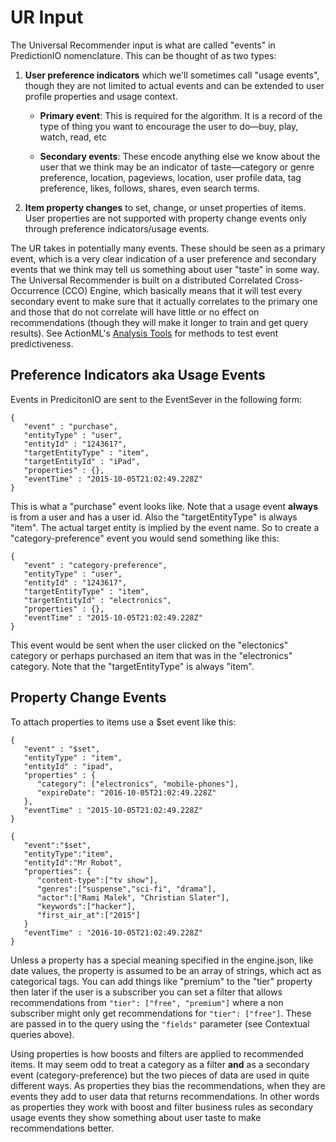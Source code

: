 # UR Input

The Universal Recommender input is what are called "events" in PredictionIO nomenclature. This can be thought of as two types:

 1. **User preference indicators** which we'll sometimes call "usage events", though they are not limited to actual events and can be extended to user profile properties and usage context. 
    
    - **Primary event**: This is required for the algorithm. It is a record of the type of thing you want to encourage the user to do&mdash;buy, play, watch, read, etc
    
    - **Secondary events**: These encode anything else we know about the user that we think may be an indicator of taste&mdash;category or genre preference, location, pageviews, location, user profile data, tag preference, likes, follows, shares, even search terms.
    
 2. **Item property changes** to set, change, or unset properties of items. User properties are not supported with property change events only through  preference indicators/usage events.
 
The UR takes in potentially many events. These should be seen as a primary event, which is a very clear indication of a user preference and secondary events that we think may tell us something about user "taste" in some way. The Universal Recommender is built on a distributed Correlated Cross-Occurrence (CCO) Engine, which basically means that it will test every secondary event to make sure that it actually correlates to the primary one and those that do not correlate will have little or no effect on recommendations (though they will make it longer to train and get query results). See ActionML's [Analysis Tools](/docs/ur_advanced_tuning/#mapk) for methods to test event predictiveness.

## Preference Indicators aka Usage Events

Events in PredicitonIO are sent to the EventSever in the following form:

```
{
   "event" : "purchase",
   "entityType" : "user",
   "entityId" : "1243617",
   "targetEntityType" : "item",
   "targetEntityId" : "iPad",
   "properties" : {},
   "eventTime" : "2015-10-05T21:02:49.228Z"
}
```

This is what a "purchase" event looks like. Note that a usage event **always** is from a user and has a user id. Also the "targetEntityType" is always "item". The actual target entity is implied by the event name. So to create a "category-preference" event you would send something like this:

```
{
   "event" : "category-preference",
   "entityType" : "user",
   "entityId" : "1243617",
   "targetEntityType" : "item",
   "targetEntityId" : "electronics",
   "properties" : {},
   "eventTime" : "2015-10-05T21:02:49.228Z"
}
```
   
This event would be sent when the user clicked on the "electonics" category or perhaps purchased an item that was in the "electronics" category. Note that the "targetEntityType" is always "item".

## Property Change Events

To attach properties to items use a $set event like this:

```
{
   "event" : "$set",
   "entityType" : "item",
   "entityId" : "ipad",
   "properties" : {
      "category": ["electronics", "mobile-phones"],
      "expireDate": "2016-10-05T21:02:49.228Z"
   },
   "eventTime" : "2015-10-05T21:02:49.228Z"
}
```
   
```
{
   "event":"$set",
   "entityType":"item",
   "entityId":"Mr Robot",
   "properties": {
      "content-type":["tv show"],
      "genres":["suspense","sci-fi", "drama"],
      "actor":["Rami Malek", "Christian Slater"],
      "keywords":["hacker"],
      "first_air_at":["2015"]
   }
   "eventTime" : "2016-10-05T21:02:49.228Z"
}
```


Unless a property has a special meaning specified in the engine.json, like date values, the property is assumed to be an array of strings, which act as categorical tags. You can add things like "premium" to the "tier" property then later if the user is a subscriber you can set a filter that allows recommendations from `"tier": ["free", "premium"]` where a non subscriber might only get recommendations for `"tier": ["free"]`. These are passed in to the query using the `"fields"` parameter (see Contextual queries above).

Using properties is how boosts and filters are applied to recommended items. It may seem odd to treat a category as a filter **and** as a secondary event (category-preference) but the two pieces of data are used in quite different ways. As properties they bias the recommendations, when they are events they add to user data that returns recommendations. In other words as properties they work with boost and filter business rules as secondary usage events they show something about user taste to make recommendations better.
